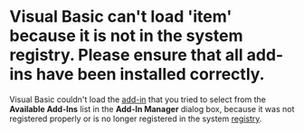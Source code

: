 
# Visual Basic can't load 'item' because it is not in the system registry. Please ensure that all add-ins have been installed correctly.

Visual Basic couldn't load the  [add-in](b8bdf64f-5920-1ae9-16d0-b26d09524a30.md) that you tried to select from the **Available Add-Ins** list in the **Add-In Manager** dialog box, because it was not registered properly or is no longer registered in the system [registry](b8bdf64f-5920-1ae9-16d0-b26d09524a30.md).

